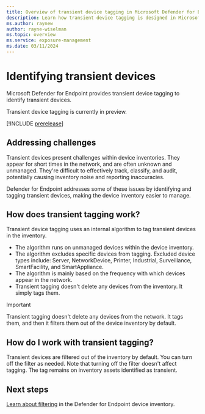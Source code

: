 ```yaml
---
title: Overview of transient device tagging in Microsoft Defender for Endpoint
description: Learn how transient device tagging is designed in Microsoft Defender for Endpoint
ms.author: raynew
author: rayne-wiselman
ms.topic: overview
ms.service: exposure-management
ms.date: 03/11/2024
---
```


# Identifying transient devices

Microsoft Defender for Endpoint provides transient device tagging to identify transient devices.

Transient device tagging is currently in preview.

[!INCLUDE [prerelease](../includes//prerelease.md)]

## Addressing challenges

Transient devices present challenges within device inventories. They appear for short times in the network, and are often unknown and unmanaged. They're difficult to effectively track, classify, and audit, potentially causing inventory noise and reporting inaccuracies.

Defender for Endpoint addresses some of these issues by identifying and tagging transient devices, making the device inventory easier to manage.

## How does transient tagging work?


Transient device tagging uses an internal algorithm to tag transient devices in the inventory.

- The algorithm runs on unmanaged devices within the device inventory.
- The algorithm excludes specific devices from tagging. Excluded device types include: Server, NetworkDevice, Printer, Industrial, Surveillance, SmartFacility, and SmartAppliance.
- The algorithm is mainly based on the frequency with which devices appear in the network.
- Transient tagging doesn't delete any devices from the inventory. It simply tags them.

> [!IMPORTANT]
> Transient tagging doesn't delete any devices from the network. It tags them, and then it filters them out of the device inventory by default.

## How do I work with transient tagging?

Transient devices are filtered out of the inventory by default. You can turn off the filter as needed. Note that turning off the filter doesn't affect tagging. The tag remains on inventory assets identified as transient.

## Next steps

[Learn about filtering](machines-view-overview.md) in the Defender for Endpoint device inventory.

